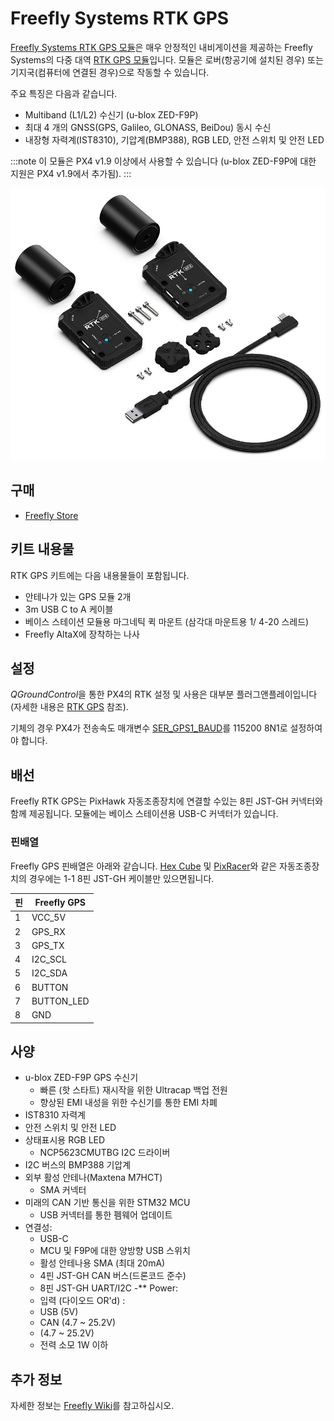 # Freefly Systems RTK GPS

[Freefly Systems RTK GPS 모듈](https://store.freeflysystems.com/products/rtk-gps-ground-station)은 매우 안정적인 내비게이션을 제공하는 Freefly Systems의 다중 대역 [RTK GPS 모듈](../gps_compass/rtk_gps.md)입니다. 모듈은 로버(항공기에 설치된 경우) 또는 기지국(컴퓨터에 연결된 경우)으로 작동할 수 있습니다.

주요 특징은 다음과 같습니다.
- Multiband (L1/L2) 수신기 (u-blox ZED-F9P)
- 최대 4 개의 GNSS(GPS, Galileo, GLONASS, BeiDou) 동시 수신
- 내장형 자력계(IST8310), 기압계(BMP388), RGB LED, 안전 스위치 및 안전 LED

:::note
이 모듈은 PX4 v1.9 이상에서 사용할 수 있습니다 (u-blox ZED-F9P에 대한 지원은 PX4 v1.9에서 추가됨).
:::

![FreeFly GPS 모듈](../../assets/hardware/gps/freefly_gps_module.jpg)


## 구매

* [Freefly Store](https://store.freeflysystems.com/products/rtk-gps-ground-station)

## 키트 내용물

RTK GPS 키트에는 다음 내용물들이 포함됩니다.
- 안테나가 있는 GPS 모듈 2개
- 3m USB C to A 케이블
- 베이스 스테이션 모듈용 마그네틱 퀵 마운트 (삼각대 마운트용 1/ 4-20 스레드)
- Freefly AltaX에 장착하는 나사


## 설정

*QGroundControl*을 통한 PX4의 RTK 설정 및 사용은 대부분 플러그앤플레이입니다 \(자세한 내용은 [RTK GPS](../advanced_features/rtk-gps.md) 참조).

기체의 경우 PX4가 전송속도 매개변수 [SER_GPS1_BAUD](../advanced_config/parameter_reference.md#SER_GPS1_BAUD)를 115200 8N1로 설정하여야 합니다.

## 배선

Freefly RTK GPS는 PixHawk 자동조종장치에 연결할 수있는 8핀 JST-GH 커넥터와 함께 제공됩니다. 모듈에는 베이스 스테이션용  USB-C 커넥터가 있습니다.

### 핀배열

Freefly GPS 핀배열은 아래와 같습니다. [Hex Cube](../flight_controller/pixhawk-2.md) 및 [PixRacer](../flight_controller/pixracer.md)와 같은 자동조종장치의 경우에는 1-1 8핀 JST-GH 케이블만 있으면됩니다.

| 핀 | Freefly GPS |
| - | ----------- |
| 1 | VCC_5V      |
| 2 | GPS_RX      |
| 3 | GPS_TX      |
| 4 | I2C_SCL     |
| 5 | I2C_SDA     |
| 6 | BUTTON      |
| 7 | BUTTON_LED  |
| 8 | GND         |

## 사양

- u-blox ZED-F9P GPS 수신기
  - 빠른 (핫 스타트) 재시작을 위한 Ultracap 백업 전원
  - 향상된 EMI 내성을 위한 수신기를 통한 EMI 차폐
- IST8310 자력계
- 안전 스위치 및 안전 LED
- 상태표시용 RGB LED
  - NCP5623CMUTBG I2C 드라이버
- I2C 버스의 BMP388 기압계
- 외부 활성 안테나(Maxtena M7HCT)
  - SMA 커넥터
- 미래의 CAN 기반 통신을 위한 STM32 MCU
  - USB 커넥터를 통한 펨웨어 업데이트
- 연결성:
  - USB-C
  - MCU 및 F9P에 대한 양방향 USB 스위치
  - 활성 안테나용 SMA (최대 20mA)
  - 4핀 JST-GH CAN 버스(드론코드 준수)
  - 8핀 JST-GH UART/I2C -** Power:
  - 입력 (다이오드 OR'd) :
  - USB (5V)
  - CAN (4.7 ~ 25.2V)
  - (4.7 ~ 25.2V)
  - 전력 소모 1W 이하

## 추가 정보

자세한 정보는 [Freefly Wiki](https://freefly.gitbook.io/freefly-public/products/rtk-gps)를 참고하십시오.
  